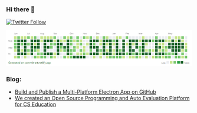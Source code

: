 ### Hi there 👋
[![Twitter Follow](https://img.shields.io/twitter/follow/hofertherainbow?style=social)](https://twitter.com/hofertherainbow)

![Open Source ](https://github.com/erikhofer/erikhofer/raw/master/commits.png)

### Blog:

<!--START_SECTION:blog-->
* [Build and Publish a Multi-Platform Electron App on GitHub](https:&#x2F;&#x2F;dev.to&#x2F;erikhofer&#x2F;build-and-publish-a-multi-platform-electron-app-on-github-3lnd)
* [We created an Open Source Programming and Auto Evaluation Platform for CS Education](https:&#x2F;&#x2F;dev.to&#x2F;erikhofer&#x2F;we-created-an-open-source-programming-and-auto-evaluation-platform-for-cs-education-nbj)
<!--END_SECTION:blog-->

<!--
**erikhofer/erikhofer** is a ✨ _special_ ✨ repository because its `README.md` (this file) appears on your GitHub profile.

Here are some ideas to get you started:

- 🔭 I’m currently working on ...
- 🌱 I’m currently learning ...
- 👯 I’m looking to collaborate on ...
- 🤔 I’m looking for help with ...
- 💬 Ask me about ...
- 📫 How to reach me: ...
- 😄 Pronouns: ...
- ⚡ Fun fact: ...
-->

